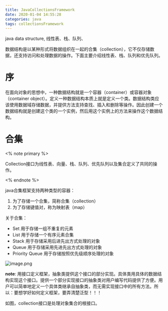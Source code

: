 ```yaml
---
title: JavaCollectionsFramework
date: 2020-01-04 14:55:28
categories: java
tags: collectionsFramework
---
```


java data structure, 线性表、栈、队列、

数据结构是以某种形式将数据组织在一起的合集（collection），它不仅存储数据，还支持访问和处理数据的操作。下面主要介绍线性表、栈、队列和优先队列。

<!-- more -->

# 序

在面向对象的思想中，一种数据结构就是一个容器（container）或容器对象（container object）。定义一种数据结构本质上就是定义一个类。数据结构类应该使用数据域存储数据，并提供方法支持查找、插入和删除等操作。因此创建一个数据结构就是创建这个类的一个实例，然后用这个实例上的方法来操作这个数据结构。



# 合集

<% note primary %>

Collection接口为线性表、向量、栈、队列、优先队列以及集合定义了共同的操作。

<% endnote %>

java合集框架支持两种类型的容器：

1. 为了存储一个合集，简称合集（collection）
2. 为了存储键值对，称为映射表（map）



关于合集：

- Set 用于存储一组不重复的元素
- List 用于存储一个有序元素合集
- Stack 用于存储采用后进先出方式处理的对象
- Queue 用于存储采用先进先出方式处理的对象
- Priority Queue 用于存储按照优先级顺序处理的对象

![image.png](https://i.loli.net/2020/01/04/B8Ghdwz3Pea4pl6.png)

**note**: 用接口定义框架，抽象类提供这个接口的部分实现。具体类用具体的数据结构实现这个接口。提供一个部分实现接口的抽象类对用户编写代码提供了方便。用户可以简单地定义一个具体类继承自抽象类，而无需实现接口中的所有方法。所以：要想学好如何定义框架，要弄清楚泛型！！！

如图，collection接口是处理对象集合的根接口。